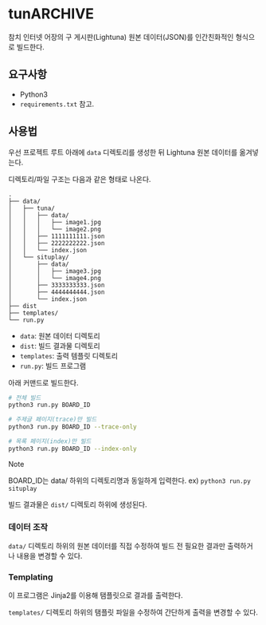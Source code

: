 # tunARCHIVE

참치 인터넷 어장의 구 게시판(Lightuna) 원본 데이터(JSON)를 인간친화적인 형식으로 빌드한다.

## 요구사항

- Python3
- `requirements.txt` 참고.

## 사용법

우선 프로젝트 루트 아래에 `data` 디렉토리를 생성한 뒤 Lightuna 원본 데이터를 옮겨넣는다.

디렉토리/파일 구조는 다음과 같은 형태로 나온다.

```
.
├── data/
│   ├── tuna/
│   │   ├── data/
│   │   │   ├── image1.jpg
│   │   │   └── image2.png
│   │   ├── 1111111111.json
│   │   ├── 2222222222.json
│   │   └── index.json
│   └── situplay/
│       ├── data/
│       │   ├── image3.jpg
│       │   └── image4.png
│       ├── 3333333333.json
│       ├── 4444444444.json
│       └── index.json
├── dist
├── templates/
└── run.py
```

- `data`: 원본 데이터 디렉토리
- `dist`: 빌드 결과물 디렉토리
- `templates`: 출력 템플릿 디렉토리
- `run.py`: 빌드 프로그램

아래 커맨드로 빌드한다.

```bash
# 전체 빌드
python3 run.py BOARD_ID

# 주제글 페이지(trace)만 빌드
python3 run.py BOARD_ID --trace-only

# 목록 페이지(index)만 빌드
python3 run.py BOARD_ID --index-only
```

> [!NOTE]
> BOARD_ID는 data/ 하위의 디렉토리명과 동일하게 입력한다.
> ex) `python3 run.py situplay`

빌드 결과물은 `dist/` 디렉토리 하위에 생성된다.

### 데이터 조작

`data/` 디렉토리 하위의 원본 데이터를 직접 수정하여 빌드 전 필요한 결과만 출력하거나
내용을 변경할 수 있다.

### Templating

이 프로그램은 Jinja2를 이용해 탬플릿으로 결과를 출력한다.

`templates/` 디렉토리 하위의 탬플릿 파일을 수정하여 간단하게 출력을 변경할 수 있다.
